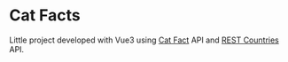 # Cat Facts

Little project developed with Vue3 using [Cat Fact](https://catfact.ninja/) API and [REST Countries](https://restcountries.com/) API.